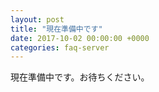 ```yaml
---
layout: post
title: "現在準備中です"
date: 2017-10-02 00:00:00 +0000
categories: faq-server
---
```

現在準備中です。お待ちください。
